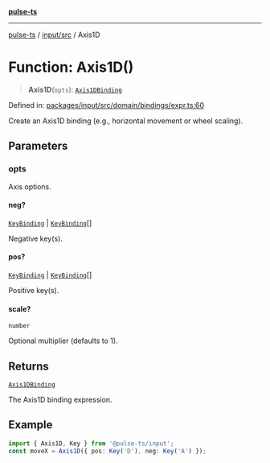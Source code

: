 [**pulse-ts**](../../../README.md)

***

[pulse-ts](../../../README.md) / [input/src](../README.md) / Axis1D

# Function: Axis1D()

> **Axis1D**(`opts`): [`Axis1DBinding`](../type-aliases/Axis1DBinding.md)

Defined in: [packages/input/src/domain/bindings/expr.ts:60](https://github.com/jlehett/pulse-ts/blob/b287bc18de1bbb78a8cc43f602a646e458610bc3/packages/input/src/domain/bindings/expr.ts#L60)

Create an Axis1D binding (e.g., horizontal movement or wheel scaling).

## Parameters

### opts

Axis options.

#### neg?

[`KeyBinding`](../type-aliases/KeyBinding.md) \| [`KeyBinding`](../type-aliases/KeyBinding.md)[]

Negative key(s).

#### pos?

[`KeyBinding`](../type-aliases/KeyBinding.md) \| [`KeyBinding`](../type-aliases/KeyBinding.md)[]

Positive key(s).

#### scale?

`number`

Optional multiplier (defaults to 1).

## Returns

[`Axis1DBinding`](../type-aliases/Axis1DBinding.md)

The Axis1D binding expression.

## Example

```ts
import { Axis1D, Key } from '@pulse-ts/input';
const moveX = Axis1D({ pos: Key('D'), neg: Key('A') });
```
